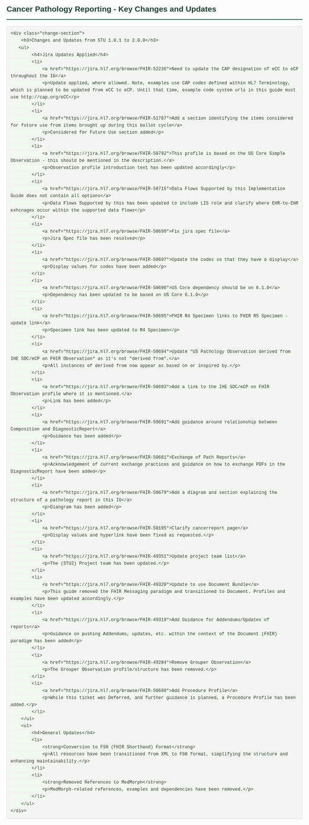 <html lang="en">
<head>
    <meta charset="UTF-8">
    <meta name="viewport" content="width=device-width, initial-scale=1.0">
    <title>Cancer Pathology Reporting Changes</title>
    <style>
        body {
            font-family: Arial, sans-serif;
            line-height: 1.6;
            max-width: 800px;
            margin: 0 auto;
            padding: 20px;
            color: #333;
        }
        .change-section {
            margin-bottom: 20px;
            background-color: #e7f5e6;
            padding: 15px;
            border-radius: 5px;
        }
        h2 {
            color: #1b4332;
            border-bottom: 2px solid #2d6a4f;
            padding-bottom: 10px;
        }
        h3 {
            color: #2d6a4f;
        }
        .bg-success {
            background-color: #e7f5e6;
            padding: 15px;
            border-radius: 5px;
        }
        code {
            background-color: #f1faee;
            padding: 2px 4px;
            border-radius: 4px;
            font-family: 'Courier New', monospace;
        }
        pre {
            background-color: #f4f4f4;
            border: 1px solid #ddd;
            border-radius: 4px;
            padding: 10px;
            overflow-x: auto;
        }
        ul {
            padding-left: 30px;
        }
        li {
            margin-bottom: 10px;
        }
    </style>
</head>
<body>
    <h2>Cancer Pathology Reporting - Key Changes and Updates</h2>

    <div class="change-section">
        <h3>Changes and Updates from STU 1.0.1 to 2.0.0</h3>
       <ul>
			<h4>Jira Updates Applied</h4>	
			<li>
				<a href="https://jira.hl7.org/browse/FHIR-52236">Need to update the CAP designation of eCC to eCP throughout the IG</a>
				<p>Update applied, where allowed. Note, examples use CAP codes defined within HL7 Terminology, which is planned to be updated from eCC to eCP. Until that time, example code system urls in this guide must use http://cap.org/eCC</p>
			</li>
			<li>
				<a href="https://jira.hl7.org/browse/FHIR-51787">Add a section identifying the items considered for future use from items brought up during this ballot cycle</a>
				<p>Considered for Future Use section added</p>
			</li>
			<li>
				<a href="https://jira.hl7.org/browse/FHIR-50792">This profile is based on the US Core Simple Observation - this should be mentioned in the description.</a>
				<p>Observation profile introduction text has been updated accordingly</p>
			</li>
			<li>
				<a href="https://jira.hl7.org/browse/FHIR-50715">Data Flows Supported by this Implementation Guide does not contain all options</a>
				<p>Data Flows Supported by this has been updated to include LIS role and clarify where EHR-to-EHR exhcnages occur within the supported data flows</p>
			</li>
			<li>
				<a href="https://jira.hl7.org/browse/FHIR-50699">Fix jira spec file</a>
				<p>Jira Spec file has been resolved</p>
			</li>
			<li>
				<a href="https://jira.hl7.org/browse/FHIR-50697">Update the codes so that they have a display</a>
				<p>Display values for codes have been added</p>
			</li>
			<li>
				<a href="https://jira.hl7.org/browse/FHIR-50696">US Core dependency should be on 6.1.0</a>
				<p>Dependency has been updated to be based on US Core 6.1.0</p>
			</li>
			<li>
				<a href="https://jira.hl7.org/browse/FHIR-50695">FHIR R4 Specimen links to FHIR R5 Specimen - update link</a>
				<p>Specimen link has been updated to R4 Specimen</p>
			</li>
			<li>
				<a href="https://jira.hl7.org/browse/FHIR-50694">Update "US Pathology Observation derived from IHE SDC/eCP on FHIR Observation" as it's not "derived from".</a>
				<p>All instances of derived from now appear as based on or inspired by.</p>
			</li>
			<li>
				<a href="https://jira.hl7.org/browse/FHIR-50693">Add a link to the IHE SDC/eCP on FHIR Observation profile where it is mentioned.</a>
				<p>Link has been added</p>
			</li>
			<li>
				<a href="https://jira.hl7.org/browse/FHIR-50691">Add guidance around relationship between Composition and DiagnosticReport</a>
				<p>Guidance has been added</p>
			</li>
			<li>
				<a href="https://jira.hl7.org/browse/FHIR-50681">Exchange of Path Reports</a>
				<p>Acknowledgement of current exchange practices and guidance on how to exchange PDFs in the DiagnosticReport have been added</p>
			</li>
			<li>
				<a href="https://jira.hl7.org/browse/FHIR-50679">Add a diagram and section explaining the structure of a pathology report in this IG</a>
				<p>Diangram has been added</p>
			</li>
			<li>
				<a href="https://jira.hl7.org/browse/FHIR-50195">Clarify cancerreport page</a>
				<p>Display values and hyperlink have been fixed as requested.</p>
			</li>
			<li>
				<a href="https://jira.hl7.org/browse/FHIR-49351">Update project team list</a>
				<p>The (STU2) Project team has been updated.</p>
			</li>
			<li>
				<a href="https://jira.hl7.org/browse/FHIR-49320">Update to use Document Bundle</a>
				<p>This guide removed the FHIR Messaging paradigm and transitioned to Document. Profiles and examples have been updated accordingly.</p>
			</li>
			<li>
				<a href="https://jira.hl7.org/browse/FHIR-49319">Add Guidance for Addendums/Updates of reports</a>
				<p>Guidance on pushing Addendums, updates, etc. within the context of the Document (FHIR) paradigm has been added</p>
			</li>
			<li>
				<a href="https://jira.hl7.org/browse/FHIR-49284">Remove Grouper Observation</a>
				<p>The Grouper Observation profile/structure has been removed.</p>
			</li>
			<li>
				<a href="https://jira.hl7.org/browse/FHIR-50680">Add Procedure Profile</a>
				<p>While this ticket was Deferred, and further guidance is planned, a Procedure Profile has been added.</p>
			</li>
		</ul>
		<ul>
			<h4>General Updates</h4>
			<li>
				<strong>Conversion to FSH (FHIR Shorthand) Format</strong>
				<p>All resources have been transitioned from XML to FSH format, simplifying the structure and enhancing maintainability.</p>
			</li>
			<li>
				<strong>Removed References to MedMorph</strong>
				<p>MedMorph-related references, examples and dependencies have been removed.</p>
			</li>
		</ul>
    </div>
</body>
</html>